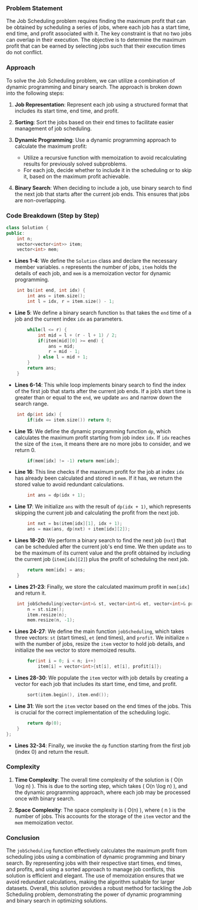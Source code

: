 
### Problem Statement
The Job Scheduling problem requires finding the maximum profit that can be obtained by scheduling a series of jobs, where each job has a start time, end time, and profit associated with it. The key constraint is that no two jobs can overlap in their execution. The objective is to determine the maximum profit that can be earned by selecting jobs such that their execution times do not conflict.

### Approach
To solve the Job Scheduling problem, we can utilize a combination of dynamic programming and binary search. The approach is broken down into the following steps:

1. **Job Representation**: Represent each job using a structured format that includes its start time, end time, and profit.

2. **Sorting**: Sort the jobs based on their end times to facilitate easier management of job scheduling.

3. **Dynamic Programming**: Use a dynamic programming approach to calculate the maximum profit:
   - Utilize a recursive function with memoization to avoid recalculating results for previously solved subproblems.
   - For each job, decide whether to include it in the scheduling or to skip it, based on the maximum profit achievable.

4. **Binary Search**: When deciding to include a job, use binary search to find the next job that starts after the current job ends. This ensures that jobs are non-overlapping.

### Code Breakdown (Step by Step)

```cpp
class Solution {
public:
    int n;
    vector<vector<int>> item;
    vector<int> mem;
```
- **Lines 1-4**: We define the `Solution` class and declare the necessary member variables. `n` represents the number of jobs, `item` holds the details of each job, and `mem` is a memoization vector for dynamic programming.

```cpp
    int bs(int end, int idx) {
        int ans = item.size();
        int l = idx, r = item.size() - 1;
```
- **Line 5**: We define a binary search function `bs` that takes the `end` time of a job and the current index `idx` as parameters.

```cpp
        while(l <= r) {
            int mid = l + (r - l + 1) / 2;
            if(item[mid][0] >= end) {
                ans = mid;
                r = mid - 1;
            } else l = mid + 1;
        }
        return ans;
    }
```
- **Lines 6-14**: This while loop implements binary search to find the index of the first job that starts after the current job ends. If a job’s start time is greater than or equal to the `end`, we update `ans` and narrow down the search range.

```cpp
    int dp(int idx) {
        if(idx == item.size()) return 0;
```
- **Line 15**: We define the dynamic programming function `dp`, which calculates the maximum profit starting from job index `idx`. If `idx` reaches the size of the `item`, it means there are no more jobs to consider, and we return 0.

```cpp
        if(mem[idx] != -1) return mem[idx];
```
- **Line 16**: This line checks if the maximum profit for the job at index `idx` has already been calculated and stored in `mem`. If it has, we return the stored value to avoid redundant calculations.

```cpp
        int ans = dp(idx + 1);
```
- **Line 17**: We initialize `ans` with the result of `dp(idx + 1)`, which represents skipping the current job and calculating the profit from the next job.

```cpp
        int nxt = bs(item[idx][1], idx + 1);
        ans = max(ans, dp(nxt) + item[idx][2]);
```
- **Lines 18-20**: We perform a binary search to find the next job (`nxt`) that can be scheduled after the current job's end time. We then update `ans` to be the maximum of its current value and the profit obtained by including the current job (`item[idx][2]`) plus the profit of scheduling the next job.

```cpp
        return mem[idx] = ans;
    }
```
- **Lines 21-23**: Finally, we store the calculated maximum profit in `mem[idx]` and return it.

```cpp
    int jobScheduling(vector<int>& st, vector<int>& et, vector<int>& profit) {
        n = st.size();
        item.resize(n);
        mem.resize(n, -1);
```
- **Lines 24-27**: We define the main function `jobScheduling`, which takes three vectors: `st` (start times), `et` (end times), and `profit`. We initialize `n` with the number of jobs, resize the `item` vector to hold job details, and initialize the `mem` vector to store memoized results.

```cpp
        for(int i = 0; i < n; i++)
            item[i] = vector<int>{st[i], et[i], profit[i]};
```
- **Lines 28-30**: We populate the `item` vector with job details by creating a vector for each job that includes its start time, end time, and profit.

```cpp
        sort(item.begin(), item.end());
```
- **Line 31**: We sort the `item` vector based on the end times of the jobs. This is crucial for the correct implementation of the scheduling logic.

```cpp
        return dp(0);        
    }
};
```
- **Lines 32-34**: Finally, we invoke the `dp` function starting from the first job (index 0) and return the result.

### Complexity
1. **Time Complexity**: The overall time complexity of the solution is \( O(n \log n) \). This is due to the sorting step, which takes \( O(n \log n) \), and the dynamic programming approach, where each job may be processed once with binary search.

2. **Space Complexity**: The space complexity is \( O(n) \), where \( n \) is the number of jobs. This accounts for the storage of the `item` vector and the `mem` memoization vector.

### Conclusion
The `jobScheduling` function effectively calculates the maximum profit from scheduling jobs using a combination of dynamic programming and binary search. By representing jobs with their respective start times, end times, and profits, and using a sorted approach to manage job conflicts, this solution is efficient and elegant. The use of memoization ensures that we avoid redundant calculations, making the algorithm suitable for larger datasets. Overall, this solution provides a robust method for tackling the Job Scheduling problem, demonstrating the power of dynamic programming and binary search in optimizing solutions.